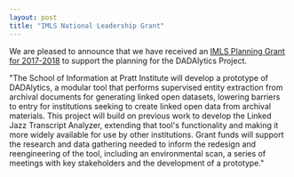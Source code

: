 ```yaml
---
layout: post
title: "IMLS National Leadership Grant"
---
```



We are pleased to announce that we have received an [IMLS Planning Grant for 2017-2018](https://www.imls.gov/grants/awarded/lg-72-17-0179-17) to support the planning for the DADAlytics Project.

"The School of Information at Pratt Institute will develop a prototype of DADAlytics, a modular tool that performs supervised entity extraction from archival documents for generating linked open datasets, lowering barriers to entry for institutions seeking to create linked open data from archival materials. This project will build on previous work to develop the Linked Jazz Transcript Analyzer, extending that tool's functionality and making it more widely available for use by other institutions. Grant funds will support the research and data gathering needed to inform the redesign and reengineering of the tool, including an environmental scan, a series of meetings with key stakeholders and the development of a prototype."
